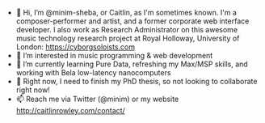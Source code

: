 - 👋 Hi, I’m @minim-sheba, or Caitlin, as I'm sometimes known. I'm a composer-performer and artist, and a former corporate web interface developer. I also work as Research Administrator on this awesome music technology research project at Royal Holloway, University of London: https://cyborgsoloists.com
- 👀 I’m interested in music programming & web development
- 🌱 I’m currently learning Pure Data, refreshing my Max/MSP skills, and working with Bela low-latency nanocomputers
- 💞️ Right now, I need to finish my PhD thesis, so not looking to collaborate right now!
- 📫 Reach me via Twitter (@minim) or my website http://caitlinrowley.com/contact/

<!---
minim-sheba/minim-sheba is a ✨ special ✨ repository because its `README.md` (this file) appears on your GitHub profile.
You can click the Preview link to take a look at your changes.
--->
